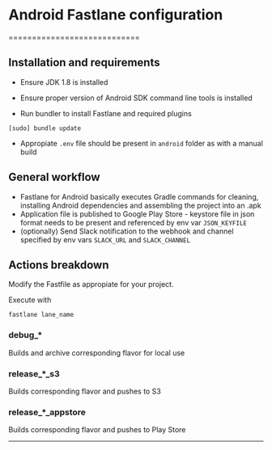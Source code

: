 # Android Fastlane configuration
============================

## Installation and requirements

* Ensure JDK 1.8 is installed

* Ensure proper version of Android SDK command line tools is installed

* Run bundler to install Fastlane and required plugins
```
[sudo] bundle update
```

* Appropiate `.env` file should be present in `android` folder as with a manual build

## General workflow

* Fastlane for Android basically executes Gradle commands for cleaning, installing Android dependencies and assembling the project into an .apk
* Application file is published to Google Play Store - keystore file in json format needs to be present and referenced by env var `JSON_KEYFILE`
* (optionally) Send Slack notification to the webhook and channel specified by env vars `SLACK_URL` and `SLACK_CHANNEL`


## Actions breakdown

Modify the Fastfile as appropiate for your project.

Execute with
```
fastlane lane_name
```

### debug_*
Builds and archive corresponding flavor for local use

### release_*_s3
Builds corresponding flavor and pushes to S3

### release_*_appstore
Builds corresponding flavor and pushes to Play Store

----

